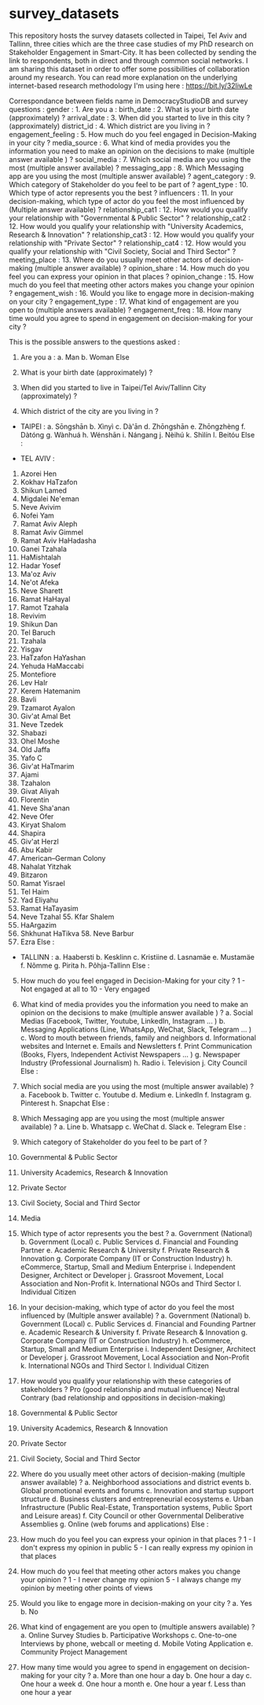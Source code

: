 # survey_datasets
This repository hosts the survey datasets collected in Taipei, Tel Aviv and Tallinn, three cities which are the three case studies of my PhD research on Stakeholder Engagement in Smart-City. It has been collected by sending the link to respondents, both in direct and through common social networks. I am sharing this dataset in order to offer some possibilities of collaboration around my research. You can read more explanation on the underlying internet-based research methodology I'm using here : https://bit.ly/32liwLe


Correspondance between fields name in DemocracyStudioDB and survey questions :
gender : 1. Are you a :
birth_date : 2. What is your birth date (approximately) ?
arrival_date : 3. When did you started to live in this city ? (approximately)
district_id : 4. Which district are you living in ?
engagement_feeling : 5. How much do you feel engaged in Decision-Making in your city ?
media_source : 6. What kind of media provides you the information you need to make an opinion on the decisions to make (multiple answer available ) ?
social_media : 7. Which social media are you using the most (multiple answer available) ?
messaging_app : 8. Which Messaging app are you using the most (multiple answer available) ?
agent_category : 9. Which category of Stakeholder do you feel to be part of ?
agent_type : 10. Which type of actor represents you the best ?
influencers : 11. In your decision-making, which type of actor do you feel the most influenced by (Multiple answer available) ?
relationship_cat1 : 12. How would you qualify your relationship with "Governmental & Public Sector" ?
relationship_cat2 : 12. How would you qualify your relationship with "University Academics, Research & Innovation" ?
relationship_cat3 : 12. How would you qualify your relationship with "Private Sector" ?
relationship_cat4 : 12. How would you qualify your relationship with "Civil Society, Social and Third Sector" ?
meeting_place : 13. Where do you usually meet other actors of decision-making (multiple answer available) ?
opinion_share : 14. How much do you feel you can express your opinion in that places ?
opinion_change : 15. How much do you feel that meeting other actors makes you change your opinion ?
engagement_wish : 16. Would you like to engage more in decision-making on your city ?
engagement_type : 17. What kind of engagement are you open to (multiple answers available) ?
engagement_freq : 18. How many time would you agree to spend in engagement on decision-making for your city ?



This is the possible answers to the questions asked :

1. Are you a :
a. Man
b. Woman
Else

2. What is your birth date (approximately) ? 

3. When did you started to live in Taipei/Tel Aviv/Tallinn City (approximately) ?  
        
4. Which district of the city are you living in ? 
- TAIPEI : 
a. Sōngshān
b. Xìnyì
c. Dà'ān
d. Zhōngshān 
e. Zhōngzhèng 
f. Dàtóng
g. Wànhuá 
h. Wénshān 
i. Nángang 
j. Nèihú
k. Shìlín 
l. Beitóu
Else :
    
- TEL AVIV :
1. Azorei Hen
2. Kokhav HaTzafon
3. Shikun Lamed
4. Migdalei Ne'eman
5. Neve Avivim
6. Nofei Yam
7. Ramat Aviv Aleph
8. Ramat Aviv Gimmel
9. Ramat Aviv HaHadasha 
10. Ganei Tzahala
11. HaMishtalah
12. Hadar Yosef
13. Ma'oz Aviv 
14. Ne'ot Afeka
15. Neve Sharett
16. Ramat HaHayal
17. Ramot Tzahala
18. Revivim
19. Shikun Dan
20. Tel Baruch
21. Tzahala
22. Yisgav
23. HaTzafon HaYashan 
24. Yehuda HaMaccabi 
25. Montefiore
26. Lev HaIr
27. Kerem Hatemanim 
28. Bavli
29. Tzamarot Ayalon
30. Giv'at Amal Bet
31. Neve Tzedek
32. Shabazi
33. Ohel Moshe
34. Old Jaffa
35. Yafo C
36. Giv'at HaTmarim
37. Ajami
38. Tzahalon
39. Givat Aliyah
40. Florentin
41. Neve Sha'anan
42. Neve Ofer
43. Kiryat Shalom
44. Shapira
45. Giv'at Herzl
46. Abu Kabir
47. American–German Colony 
48. Nahalat Yitzhak
49. Bitzaron
50. Ramat Yisrael
51. Tel Haim
52. Yad Eliyahu
53. Ramat HaTayasim
54. Neve Tzahal 55. Kfar Shalem
56. HaArgazim
57. Shkhunat HaTikva 58. Neve Barbur
59. Ezra
Else :
    
- TALLINN :
a. Haabersti 
b. Kesklinn 
c. Kristiine
d. Lasnamäe 
e. Mustamäe 
f. Nõmme
g. Pirita
h. Põhja-Tallinn 
Else :
    
5. How much do you feel engaged in Decision-Making for your city ? 
1 - Not engaged at all
to
10 - Very engaged

6. What kind of media provides you the information you need to make an opinion on the decisions to make (multiple answer available ) ? 
a. Social Medias (Facebook, Twitter, Youtube, LinkedIn, Instagram ... )
b. Messaging Applications (Line, WhatsApp, WeChat, Slack, Telegram ... )
c. Word to mouth between friends, family and neighbors
d. Informational websites and Internet
e. Emails and Newsletters
f. Print Communication (Books, Flyers, Independent Activist Newspapers ... ) 
g. Newspaper Industry (Professional Journalism)
h. Radio
i. Television
j. City Council
Else :
            
7. Which social media are you using the most (multiple answer available) ? 
a. Facebook 
b. Twitter
c. Youtube 
d. Medium 
e. LinkedIn 
f. Instagram 
g. Pinterest 
h. Snapchat
Else :

8. Which Messaging app are you using the most (multiple answer available) ?
a. Line
b. Whatsapp 
c. WeChat 
d. Slack
e. Telegram 
Else :

9. Which category of Stakeholder do you feel to be part of ? 
1. Governmental & Public Sector
2. University Academics, Research & Innovation 
3. Private Sector
4. Civil Society, Social and Third Sector
5. Media

10. Which type of actor represents you the best ? 
a. Government (National)
b. Government (Local)
c. Public Services
d. Financial and Founding Partner 
e. Academic Research & University 
f. Private Research & Innovation
g. Corporate Company (IT or Construction Industry)
h. eCommerce, Startup, Small and Medium Enterprise
i. Independent Designer, Architect or Developer
j. Grassroot Movement, Local Association and Non-Profit 
k. International NGOs and Third Sector
l. Individual Citizen
  
 
11. In your decision-making, which type of actor do you feel the most influenced by (Multiple answer available) ? 
a. Government (National)
b. Government (Local)
c. Public Services
d. Financial and Founding Partner 
e. Academic Research & University 
f. Private Research & Innovation
g. Corporate Company (IT or Construction Industry)
h. eCommerce, Startup, Small and Medium Enterprise
i. Independent Designer, Architect or Developer
j. Grassroot Movement, Local Association and Non-Profit 
k. International NGOs and Third Sector
l. Individual Citizen

12. How would you qualify your relationship with these categories of stakeholders ? 
Pro (good relationship and mutual influence)
Neutral
Contrary (bad relationship and oppositions in decision-making)
  
1. Governmental & Public Sector
2. University Academics, Research & Innovation
3. Private Sector
4. Civil Society, Social and Third Sector

13. Where do you usually meet other actors of decision-making (multiple answer available) ?
a. Neighborhood associations and district events
b. Global promotional events and forums
c. Innovation and startup support structure
d. Business clusters and entrepreneurial ecosystems
e. Urban Infrastructure (Public Real-Estate, Transportation systems, Public Sport and Leisure areas)
f. City Council or other Governmental Deliberative Assemblies
g. Online (web forums and applications)
Else :

14. How much do you feel you can express your opinion in that places ? 
1 - I don't express my opinion in public
5 - I can really express my opinion in that places

15. How much do you feel that meeting other actors makes you change your opinion ? 
1 - I never change my opinion
5 - I always change my opinion by meeting other points of views

16. Would you like to engage more in decision-making on your city ? 
a. Yes 
b. No

17. What kind of engagement are you open to (multiple answers available) ? 
a. Online Survey Studies
b. Participative Workshops
c. One-to-one Interviews by phone, webcall or meeting 
d. Mobile Voting Application
e. Community Project Management
 
18. How many time would you agree to spend in engagement on decision-making for your city ?
a. More than one hour a day 
b. One hour a day
c. One hour a week
d. One hour a month
e. One hour a year
f. Less than one hour a year

